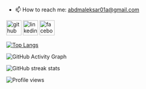 
- 📫 How to reach me: abdmaleksar01a@gmail.com 


[<img src='https://cdn.jsdelivr.net/npm/simple-icons@3.0.1/icons/github.svg' alt='github' height='40'>](https://github.com/12abdulmalek)  [<img src='https://cdn.jsdelivr.net/npm/simple-icons@3.0.1/icons/linkedin.svg' alt='linkedin' height='40'>](https://www.linkedin.com/in/abdul-malek-sarkar-3053271b2/)  [<img src='https://cdn.jsdelivr.net/npm/simple-icons@3.0.1/icons/facebook.svg' alt='facebook' height='40'>](https://www.facebook.com/profile.php?id=100059345949896)  

[![Top Langs](https://github-readme-stats.vercel.app/api/top-langs/?username=12abdulmalek)](https://github.com/anuraghazra/github-readme-stats)

![GitHub Activity Graph](https://activity-graph.herokuapp.com/graph?username=12abdulmalek)  

![GitHub streak stats](https://github-readme-streak-stats.herokuapp.com/?user=12abdulmalek)  

![Profile views](https://gpvc.arturio.dev/12abdulmalek)  
